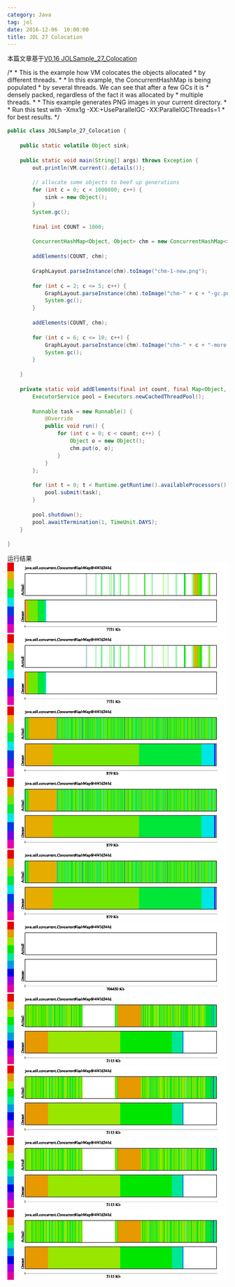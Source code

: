 ```yaml
---
category: Java
tag: jol
date: 2016-12-06  10:00:00
title: JOL 27 Colocation 
---
```


本篇文章基于[V0.16 JOLSample_27_Colocation](https://github.com/openjdk/jol/blob/0.16/jol-samples/src/main/java/org/openjdk/jol/samples/JOLSample_27_Colocation.java)

 /*
     * This is the example how VM colocates the objects allocated
     * by different threads.
     *
     * In this example, the ConcurrentHashMap is being populated
     * by several threads. We can see that after a few GCs it is
     * densely packed, regardless of the fact it was allocated by
     * multiple threads.
     *
     * This example generates PNG images in your current directory.
     *
     * Run this test with -Xmx1g -XX:+UseParallelGC -XX:ParallelGCThreads=1
     * for best results.
     */


```java
public class JOLSample_27_Colocation {

    public static volatile Object sink;

    public static void main(String[] args) throws Exception {
        out.println(VM.current().details());

        // allocate some objects to beef up generations
        for (int c = 0; c < 1000000; c++) {
            sink = new Object();
        }
        System.gc();

        final int COUNT = 1000;

        ConcurrentHashMap<Object, Object> chm = new ConcurrentHashMap<>();

        addElements(COUNT, chm);

        GraphLayout.parseInstance(chm).toImage("chm-1-new.png");

        for (int c = 2; c <= 5; c++) {
            GraphLayout.parseInstance(chm).toImage("chm-" + c + "-gc.png");
            System.gc();
        }

        addElements(COUNT, chm);

        for (int c = 6; c <= 10; c++) {
            GraphLayout.parseInstance(chm).toImage("chm-" + c + "-more-gc.png");
            System.gc();
        }

    }

    private static void addElements(final int count, final Map<Object, Object> chm) throws InterruptedException {
        ExecutorService pool = Executors.newCachedThreadPool();

        Runnable task = new Runnable() {
            @Override
            public void run() {
                for (int c = 0; c < count; c++) {
                    Object o = new Object();
                    chm.put(o, o);
                }
            }
        };

        for (int t = 0; t < Runtime.getRuntime().availableProcessors() * 2; t++) {
            pool.submit(task);
        }

        pool.shutdown();
        pool.awaitTermination(1, TimeUnit.DAYS);
    }

}

```

运行结果
![](https://raw.githubusercontent.com/wangmingco/wangmingco.github.io/main/static/images/jol/27_Colocation/chm-1-new.png)
![](https://raw.githubusercontent.com/wangmingco/wangmingco.github.io/main/static/images/jol/27_Colocation/chm-2-gc.png)
![](https://raw.githubusercontent.com/wangmingco/wangmingco.github.io/main/static/images/jol/27_Colocation/chm-3-gc.png)
![](https://raw.githubusercontent.com/wangmingco/wangmingco.github.io/main/static/images/jol/27_Colocation/chm-4-gc.png)
![](https://raw.githubusercontent.com/wangmingco/wangmingco.github.io/main/static/images/jol/27_Colocation/chm-5-gc.png)
![](https://raw.githubusercontent.com/wangmingco/wangmingco.github.io/main/static/images/jol/27_Colocation/chm-6-more-gc.png)
![](https://raw.githubusercontent.com/wangmingco/wangmingco.github.io/main/static/images/jol/27_Colocation/chm-7-more-gc.png)
![](https://raw.githubusercontent.com/wangmingco/wangmingco.github.io/main/static/images/jol/27_Colocation/chm-8-more-gc.png)
![](https://raw.githubusercontent.com/wangmingco/wangmingco.github.io/main/static/images/jol/27_Colocation/chm-9-more-gc.png)
![](https://raw.githubusercontent.com/wangmingco/wangmingco.github.io/main/static/images/jol/27_Colocation/chm-10-more-gc.png)
